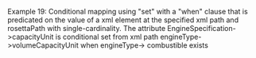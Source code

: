 Example 19:
Conditional mapping using "set" with a "when" clause that is predicated on the value of a xml element at the specified xml path and rosettaPath with single-cardinality.
The attribute EngineSpecification->capacityUnit is conditional set from xml path engineType->volumeCapacityUnit when engineType-> combustible exists
